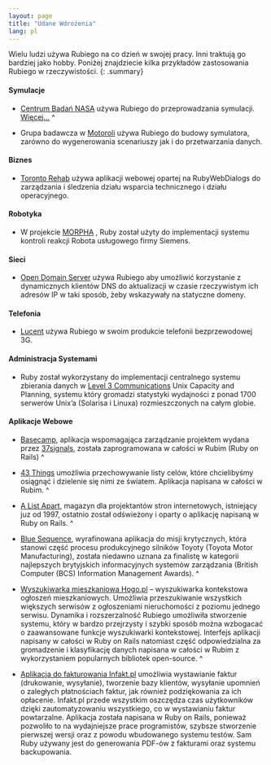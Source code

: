 ```yaml
---
layout: page
title: "Udane Wdrożenia"
lang: pl
---
```


Wielu ludzi używa Rubiego na co dzień w swojej pracy. Inni traktują go
bardziej jako hobby. Poniżej znajdziecie kilka przykładów zastosowania
Rubiego w rzeczywistości.
{: .summary}

#### Symulacje

* [Centrum Badań NASA][1] używa Rubiego do przeprowadzania symulacji.
  [Więcej…][2]
^

* Grupa badawcza w [Motoroli][3] używa Rubiego do budowy symulatora,
  zarówno do wygenerowania scenariuszy jak i do przetwarzania danych.

#### Biznes

* [Toronto Rehab][4] używa aplikacji webowej opartej na RubyWebDialogs
  do zarządzania i śledzenia działu wsparcia technicznego i działu
  operacyjnego.

#### Robotyka

* W projekcie [MORPHA][5] , Ruby został użyty do implementacji systemu
  kontroli reakcji Robota usługowego firmy Siemens.

#### Sieci

* [Open Domain Server][6] używa Rubiego aby umożliwić korzystanie z
  dynamicznych klientów DNS do aktualizacji w czasie rzeczywistym ich
  adresów IP w taki sposób, żeby wskazywały na statyczne domeny.

#### Telefonia

* [Lucent][7] używa Rubiego w swoim produkcie telefonii bezprzewodowej
  3G.

#### Administracja Systemami

* Ruby został wykorzystany do implementacji centralnego systemu
  zbierania danych w [Level 3 Communications][8] Unix Capacity and
  Planning, systemu który gromadzi statystyki wydajności z ponad 1700
  serwerów Unix’a (Solarisa i Linuxa) rozmieszczonych na całym globie.

#### Aplikacje Webowe

* [Basecamp][9], aplikacja wspomagająca zarządzanie projektem wydana
  przez [37signals][10], została zaprogramowana w całości w Rubim (Ruby
  on Rails)
^

* [43 Things][11] umożliwia przechowywanie listy celów, które
  chcielibyśmy osiągnąć i dzielenie się nimi ze światem. Aplikacja
  napisana w całości w Rubim.
^

* [A List Apart][12], magazyn dla projektantów stron internetowych,
  istniejący juz od 1997, ostatnio został odświeżony i oparty o
  aplikację napisaną w Ruby on Rails.
^

* [Blue Sequence][13], wyrafinowana aplikacja do misji krytycznych,
  która stanowi część procesu produkcyjnego silników Toyoty (Toyota
  Motor Manufacturing), została niedawno uznana za finalistę w kategorii
  najlepszych brytyjskich informacyjnych systemów zarządzania (British
  Computer (BCS) Information Management Awards).
^

* [Wyszukiwarka mieszkaniowa Hogo.pl][14] – wyszukiwarka kontekstowa
  ogłoszeń mieszkaniowych. Umożliwia przeszukiwanie wszystkich większych
  serwisów z ogłoszeniami nieruchomości z poziomu jednego serwisu.
  Dynamika i rozszerzalność Rubiego umożliwiła stworzenie systemu, który
  w bardzo przejrzysty i szybki sposób można wzbogacać o zaawansowane
  funkcje wyszukiwarki kontekstowej. Interfejs aplikacji napisany w
  całości w Ruby on Rails natomiast część odpowiedzialna za gromadzenie
  i klasyfikację danych napisana w całości w Rubim z wykorzystaniem
  popularnych bibliotek open-source.
^

* [Aplikacja do fakturowania Infakt.pl][15] umożliwia wystawianie faktur
  (drukowanie, wysyłanie), tworzenie bazy klientów, wysyłanie upomnień o
  zaległych płatnościach faktur, jak również podziękowania za ich
  opłacenie. Infakt.pl przede wszystkim oszczędza czas użytkowników
  dzięki zautomatyzowaniu wszystkiego, co w wystawianiu faktur
  powtarzalne. Aplikacja została napisana w Ruby on Rails, ponieważ
  pozwoliło to na wydajniejsze prace programistów, szybsze stworzenie
  pierwszej wersji oraz z powodu wbudowanego systemu testów. Sam Ruby
  używany jest do generowania PDF-ów z fakturami oraz systemu
  backupowania.



[1]: http://www.larc.nasa.gov/
[2]: http://www-106.ibm.com/developerworks/linux/library/l-oslab/
[3]: http://www.motorola.com
[4]: http://www.torontorehab.com
[5]: http://www.morpha.de/php_e/index.php3
[6]: http://ods.org/
[7]: http://www.lucent.com/
[8]: http://www.level3.com/
[9]: http://www.basecamphq.com
[10]: http://www.37signals.com
[11]: http://www.43things.com
[12]: http://www.alistapart.com
[13]: http://www.bluefountain.com/casestudies/bfs-deliver-a-2nd-sequence-production-system-for-toyota/
[14]: http://www.hogo.pl
[15]: http://www.infakt.pl
